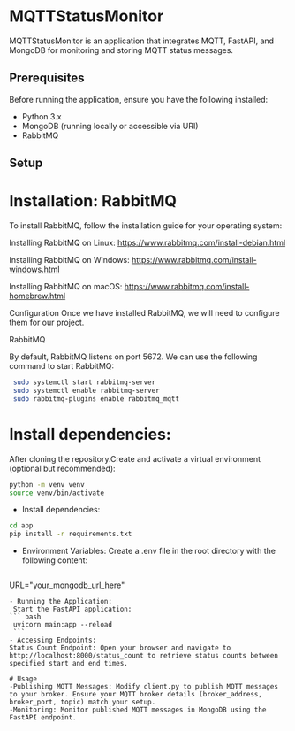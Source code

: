 # MQTTStatusMonitor

MQTTStatusMonitor is an application that integrates MQTT, FastAPI, and MongoDB for monitoring and storing MQTT status messages.

## Prerequisites

Before running the application, ensure you have the following installed:

- Python 3.x
- MongoDB (running locally or accessible via URI)
- RabbitMQ

## Setup

# Installation: RabbitMQ
To install RabbitMQ, follow the installation guide for your operating system:

Installing RabbitMQ on Linux: https://www.rabbitmq.com/install-debian.html

Installing RabbitMQ on Windows: https://www.rabbitmq.com/install-windows.html

Installing RabbitMQ on macOS: https://www.rabbitmq.com/install-homebrew.html



Configuration
Once we have  installed RabbitMQ, we will need to configure them for our project.


RabbitMQ

By default, RabbitMQ listens on port 5672. We can use the following command to start RabbitMQ:
``` bash
 sudo systemctl start rabbitmq-server
 sudo systemctl enable rabbitmq-server
 sudo rabbitmq-plugins enable rabbitmq_mqtt
```
# Install dependencies:
After cloning the repository.Create and activate a virtual environment (optional but recommended):
``` bash
python -m venv venv
source venv/bin/activate
```
 - Install dependencies:
 ``` bash
cd app
pip install -r requirements.txt
 ```
 - Environment Variables:
   Create a .env file in the root directory with the following content:
   ``` bash
  URL="your_mongodb_url_here"
   ``` 
 - Running the Application:
    Start the FastAPI application:
   ``` bash
    uvicorn main:app --reload
    ```
 - Accessing Endpoints:
  Status Count Endpoint: Open your browser and navigate to http://localhost:8000/status_count to retrieve status counts between specified start and end times.

# Usage
 -Publishing MQTT Messages: Modify client.py to publish MQTT messages to your broker. Ensure your MQTT broker details (broker_address, broker_port, topic) match your setup.
 -Monitoring: Monitor published MQTT messages in MongoDB using the FastAPI endpoint.

